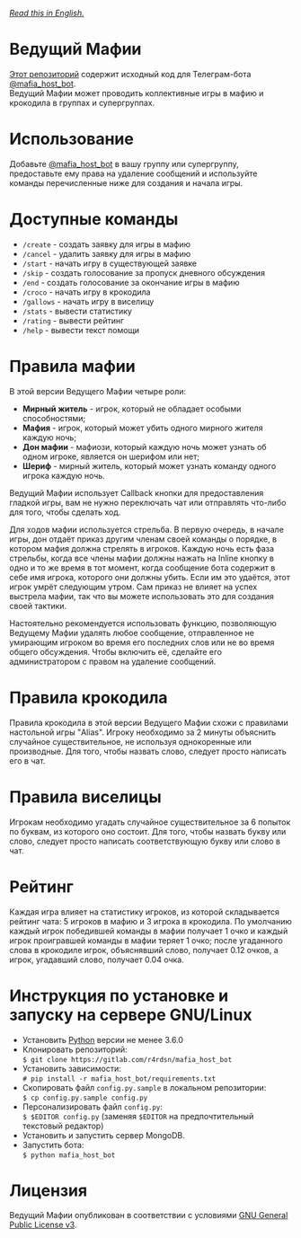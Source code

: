 *[Read this in English.](README.en.md)*

# Ведущий Мафии
[Этот репозиторий](https://gitlab.com/r4rdsn/mafia_host_bot) содержит исходный код для Телеграм-бота [@mafia_host_bot](https://t.me/mafia_host_bot).  
Ведущий Мафии может проводить коллективные игры в мафию и крокодила в группах и супергруппах.


# Использование
Добавьте [@mafia_host_bot](https://t.me/mafia_host_bot) в вашу группу или супергруппу, предоставьте ему права на удаление сообщений и используйте команды перечисленные ниже для создания и начала игры. 


# Доступные команды
* ```/create``` - создать заявку для игры в мафию  
* ```/cancel``` - удалить заявку для игры в мафию  
* ```/start``` - начать игру в существующей заявке  
* ```/skip``` - создать голосование за пропуск дневного обсуждения  
* ```/end``` - создать голосование за окончание игры в мафию  
* ```/croco``` - начать игру в крокодила  
* ```/gallows``` - начать игру в виселицу  
* ```/stats``` - вывести статистику  
* ```/rating``` - вывести рейтинг  
* ```/help``` - вывести текст помощи


# Правила мафии
В этой версии Ведущего Мафии четыре роли:  
* __Мирный житель__ - игрок, который не обладает особыми способностями;  
* __Мафия__ - игрок, который может убить одного мирного жителя каждую ночь;  
* __Дон мафии__ - мафиози, который каждую ночь может узнать об одном игроке, является он шерифом или нет;  
* __Шериф__ - мирный житель, который может узнать команду одного игрока каждую ночь.

Ведущий Мафии использует Callback кнопки для предоставления гладкой игры, вам не нужно переключать чат или отправлять что-либо для того, чтобы сделать ход. 

Для ходов мафии используется стрельба. В первую очередь, в начале игры, дон отдаёт приказ другим членам своей команды о порядке, в котором мафия должна стрелять в игроков. Каждую ночь есть фаза стрельбы, когда все члены мафии должны нажать на Inline кнопку в одно и то же время в тот момент, когда сообщение бота содержит в себе имя игрока, которого они должны убить. Если им это удаётся, этот игрок умрёт следующим утром. Сам приказ не влияет на успех выстрела мафии, так что вы можете использовать это для создания своей тактики.  

Настоятельно рекомендуется использовать функцию, позволяющую Ведущему Мафии удалять любое сообщение, отправленное не умирающим игроком во время его последних слов или не во время общего обсуждения. Чтобы включить её, сделайте его администратором с правом на удаление сообщений.  


# Правила крокодила
Правила крокодила в этой версии Ведущего Мафии схожи с правилами настольной игры "Alias". Игроку необходимо за 2 минуты объяснить случайное существительное, не используя однокоренные или производные. Для того, чтобы назвать слово, следует просто написать его в чат.


# Правила виселицы
Игрокам необходимо угадать случайное существительное за 6 попыток по буквам, из которого оно состоит. Для того, чтобы назвать букву или слово, следует просто написать соответствующую букву или слово в чат.


# Рейтинг
Каждая игра влияет на статистику игроков, из которой складывается рейтинг чата: 5 игроков в мафию и 3 игрока в крокодила. По умолчанию каждый игрок победившей команды в мафии получает 1 очко и каждый игрок проигравшей команды в мафии теряет 1 очко; после угаданного слова в крокодиле игрок, объяснявший слово, получает 0.12 очков, а игрок, угадавший слово, получает 0.04 очка.


# Инструкция по установке и запуску на сервере GNU/Linux
* Установить [Python](https://www.python.org/downloads) версии не менее 3.6.0
* Клонировать репозиторий:  
```$ git clone https://gitlab.com/r4rdsn/mafia_host_bot```
* Установить зависимости:  
```# pip install -r mafia_host_bot/requirements.txt```
* Скопировать файл ```config.py.sample``` в локальном репозитории:  
```$ cp config.py.sample config.py```
* Персонализировать файл ```config.py```:  
```$ $EDITOR config.py``` (заменяя ```$EDITOR``` на предпочтительный текстовый редактор)
* Установить и запустить сервер MongoDB.
* Запустить бота:  
```$ python mafia_host_bot```


# Лицензия
Ведущий Мафии опубликован в соответствии с условиями [GNU General Public License v3](COPYING).
